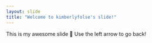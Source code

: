 ```yaml
---
layout: slide
title: "Welcome to kimberlyfolse's slide!"
---
```

This is my awesome slide :tada:
Use the left arrow to go back!
